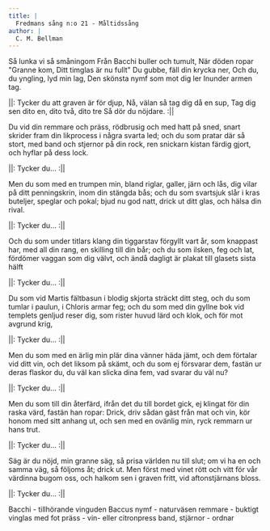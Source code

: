 ```yaml
---
title: |
  Fredmans sång n:o 21 - Måltidssång
author: |
  C. M. Bellman
---
```

Så lunka vi så småningom
Från Bacchi buller och tumult,
När döden ropar "Granne kom,
Ditt timglas är nu fullt" 
Du gubbe, fäll din krycka ner,
Och du, du yngling, lyd min lag,
Den skönsta nymf som mot dig ler
Inunder armen tag.

||: Tycker du att graven är för djup,
Nå, välan så tag dig då en sup,
Tag dig sen dito en, dito två, dito tre
Så dör du nöjdare. :||

Du vid din remmare och präss,
rödbrusig och med hatt på sned,
snart skrider fram din likprocess
i några svarta led;
och du som pratar där så stort,
med band och stjernor på din rock,
ren snickarn kistan färdig gjort,
och hyflar på dess lock.

||: Tycker du... :||

Men du som med en trumpen min,
bland riglar, galler, järn och lås,
dig vilar på ditt penningskrin,
inom din stängda bås;
och du som svartsjuk slår i kras
buteljer, speglar och pokal;
bjud nu god natt, drick ut ditt glas,
och hälsa din rival.

||: Tycker du… :||

Och du som under titlars klang
din tiggarstav förgyllt vart år,
som knappast har, med all din rang,
en skilling till din bår;
och du som ilsken, feg och lat,
fördömer vaggan som dig välvt,
och ändå dagligt är plakat
till glasets sista hälft

||: Tycker du... :||

Du som vid Martis fältbasun
i blodig skjorta sträckt ditt steg,
och du som tumlar i paulun,
i Chloris armar feg;
och du som med din gyllne bok
vid templets genljud reser dig,
som rister huvud lärd och klok,
och för mot avgrund krig,

||: Tycker du... :||

Men du som med en ärlig min
plär dina vänner häda jämt,
och dem förtalar vid ditt vin,
och det liksom på skämt,
och du som ej försvarar dem,
fastän ur deras flaskor du,
du väl kan slicka dina fem,
vad svarar du väl nu?

||: Tycker du... :||

Men du som till din återfärd,
ifrån det du till bordet gick,
ej klingat för din raska värd,
fastän han ropar: Drick,
driv sådan gäst från mat och vin,
kör honom med sitt anhang ut,
och sen med en ovänlig min,
ryck remmarn ur hans trut.

||: Tycker du... :||

Säg är du nöjd, min granne säg,
så prisa världen nu till slut;
om vi ha en och samma väg,
så följoms åt; drick ut.
Men först med vinet rött och vitt
för vår värdinna bugom oss,
och halkom sen i graven fritt,
vid aftonstjärnans bloss.

||: Tycker du... :||





Bacchi   -   tillhörande vinguden Baccus
nymf   -   naturväsen
remmare   -   buktigt vinglas med fot
präss   -   vin- eller citronpress
band, stjärnor   -   ordnar